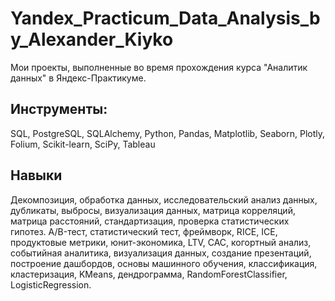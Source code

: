 # Yandex_Practicum_Data_Analysis_by_Alexander_Kiyko
Мои проекты, выполненные во время прохождения курса "Аналитик данных" в Яндекс-Практикуме.

## Инструменты:         
SQL, PostgreSQL, SQLAlchemy, Python, Pandas, Matplotlib, Seaborn, Plotly, Folium, Scikit-learn, SciPy, Tableau

## Навыки
Декомпозиция, обработка данных, исследовательский анализ данных, дубликаты, выбросы, визуализация данных, матрица корреляций, матрица расстояний, стандартизация, проверка статистических гипотез. A/B-тест, статистический тест, фреймворк, RICE, ICE, продуктовые метрики, юнит-экономика, LTV, CAC, когортный анализ, событийная аналитика, визуализация данных, создание презентаций, построение дашбордов, основы машинного обучения, классификация, кластеризация, KMeans, дендрограмма, RandomForestClassifier, LogisticRegression.
